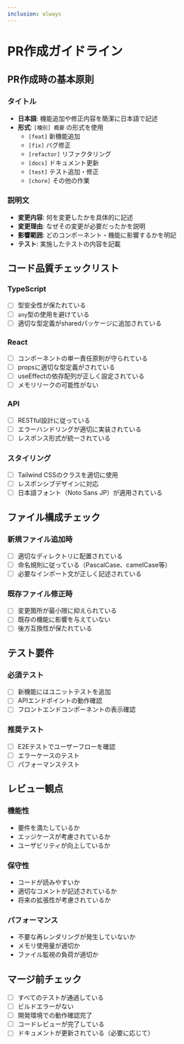```yaml
---
inclusion: always
---
```


# PR作成ガイドライン

## PR作成時の基本原則

### タイトル

- **日本語**: 機能追加や修正内容を簡潔に日本語で記述
- **形式**: `[種別] 概要` の形式を使用
  - `[feat]` 新機能追加
  - `[fix]` バグ修正
  - `[refactor]` リファクタリング
  - `[docs]` ドキュメント更新
  - `[test]` テスト追加・修正
  - `[chore]` その他の作業

### 説明文

- **変更内容**: 何を変更したかを具体的に記述
- **変更理由**: なぜその変更が必要だったかを説明
- **影響範囲**: どのコンポーネント・機能に影響するかを明記
- **テスト**: 実施したテストの内容を記載

## コード品質チェックリスト

### TypeScript

- [ ] 型安全性が保たれている
- [ ] `any`型の使用を避けている
- [ ] 適切な型定義がsharedパッケージに追加されている

### React

- [ ] コンポーネントの単一責任原則が守られている
- [ ] propsに適切な型定義がされている
- [ ] useEffectの依存配列が正しく設定されている
- [ ] メモリリークの可能性がない

### API

- [ ] RESTful設計に従っている
- [ ] エラーハンドリングが適切に実装されている
- [ ] レスポンス形式が統一されている

### スタイリング

- [ ] Tailwind CSSのクラスを適切に使用
- [ ] レスポンシブデザインに対応
- [ ] 日本語フォント（Noto Sans JP）が適用されている

## ファイル構成チェック

### 新規ファイル追加時

- [ ] 適切なディレクトリに配置されている
- [ ] 命名規則に従っている（PascalCase、camelCase等）
- [ ] 必要なインポート文が正しく記述されている

### 既存ファイル修正時

- [ ] 変更箇所が最小限に抑えられている
- [ ] 既存の機能に影響を与えていない
- [ ] 後方互換性が保たれている

## テスト要件

### 必須テスト

- [ ] 新機能にはユニットテストを追加
- [ ] APIエンドポイントの動作確認
- [ ] フロントエンドコンポーネントの表示確認

### 推奨テスト

- [ ] E2Eテストでユーザーフローを確認
- [ ] エラーケースのテスト
- [ ] パフォーマンステスト

## レビュー観点

### 機能性

- 要件を満たしているか
- エッジケースが考慮されているか
- ユーザビリティが向上しているか

### 保守性

- コードが読みやすいか
- 適切なコメントが記述されているか
- 将来の拡張性が考慮されているか

### パフォーマンス

- 不要な再レンダリングが発生していないか
- メモリ使用量が適切か
- ファイル監視の負荷が適切か

## マージ前チェック

- [ ] すべてのテストが通過している
- [ ] ビルドエラーがない
- [ ] 開発環境での動作確認完了
- [ ] コードレビューが完了している
- [ ] ドキュメントが更新されている（必要に応じて）
